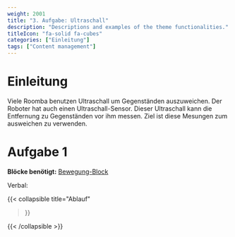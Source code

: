 ```yaml
---
weight: 2001
title: "3. Aufgabe: Ultraschall"
description: "Descriptions and examples of the theme functionalities."
titleIcon: "fa-solid fa-cubes"
categories: ["Einleitung"]
tags: ["Content management"]
---
```


# Einleitung

Viele Roomba benutzen Ultraschall um Gegenständen auszuweichen. Der Roboter hat auch einen Ultraschall-Sensor. Dieser Ultraschall kann die Entfernung zu Gegenständen vor ihm messen. Ziel ist diese Mesungen zum ausweichen zu verwenden.

# Aufgabe 1

**Blöcke benötigt:** [Bewegung-Block](/2.-allgemeine-blöcke/1.-bewegung.html)

Verbal: 

{{< collapsible
    title="Ablauf"
>}}


{{< /collapsible >}}





